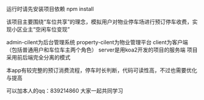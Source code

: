 运行时请先安装项目依赖 npm install

该项目主要围绕“车位共享”的理念，模拟用户对物业停车场进行预订停车收费，实现小区业主“空闲车位变现”

admin-cilent为后台管理系统 property-cilent为物业管理平台 client为客户端（包括普通用户和车位车主两个角色） server是用koa2开发的项目的服务端 项目采用前后端完全分离的模式

本app有较完整的预订消费流程，停车时长判断，代码可读性高，不过也需要优化与提高

可以加本人的qq：839214860 大家一起共同学习
